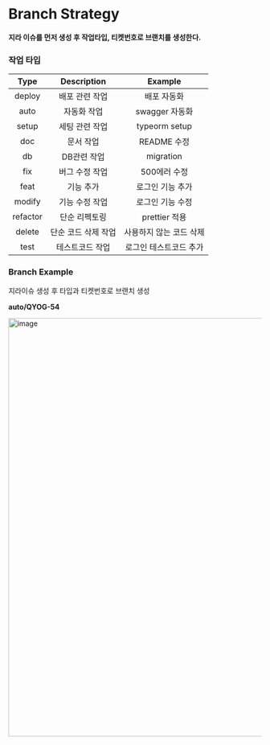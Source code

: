 # Branch Strategy

**지라 이슈를 먼저 생성 후 작업타입, 티켓번호로 브랜치를 생성한다.**

### 작업 타입

|   Type   |     Description     |         Example         |
| :------: | :-----------------: | :---------------------: |
|  deploy  |   배포 관련 작업    |       배포 자동화       |
|   auto   |     자동화 작업     |     swagger 자동화      |
|  setup   |   세팅 관련 작업    |      typeorm setup      |
|   doc    |      문서 작업      |       README 수정       |
|    db    |     DB관련 작업     |        migration        |
|   fix    |   버그 수정 작업    |      500에러 수정       |
|   feat   |      기능 추가      |    로그인 기능 추가     |
|  modify  |   기능 수정 작업    |    로그인 기능 수정     |
| refactor |    단순 리펙토링    |      prettier 적용      |
|  delete  | 단순 코드 삭제 작업 | 사용하지 않는 코드 삭제 |
|   test   |   테스트코드 작업   | 로그인 테스트코드 추가  |

### Branch Example

지라이슈 생성 후 타입과 티켓번호로 브랜치 생성

**auto/QYOG-54**

<img width="832" alt="image" src="https://github.com/modern-agile-team/dongurami-server-v2/assets/46591459/897f8bc0-2111-4cbc-8f8b-3bb7430db43b">
